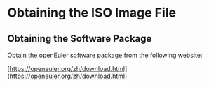 # Obtaining the ISO Image File<a name="EN-US_TOPIC_0229622724"></a>

## Obtaining the Software Package<a name="en-us_topic_0151921018_s1ecd5ac8c0054659b2ddb45390b80aa9"></a>

Obtain the openEuler software package from the following website:

[https://openeuler.org/zh/download.html](https://openeuler.org/zh/download.html)


